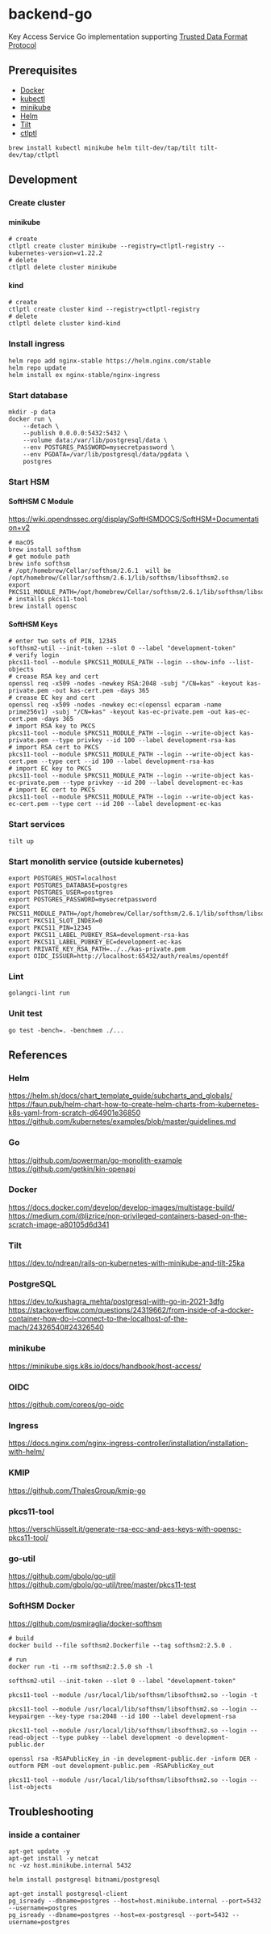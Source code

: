 # backend-go
Key Access Service Go implementation supporting [Trusted Data Format Protocol](https://github.com/opentdf/spec) 

## Prerequisites

- [Docker](https://docs.docker.com/get-docker/) 
- [kubectl](https://kubernetes.io/docs/tasks/tools/) 
- [minikube](https://minikube.sigs.k8s.io/docs/start/) 
- [Helm](https://helm.sh/docs/intro/install/) 
- [Tilt](https://docs.tilt.dev/install.html) 
- [ctlptl](https://github.com/tilt-dev/ctlptl) 

```shell
brew install kubectl minikube helm tilt-dev/tap/tilt tilt-dev/tap/ctlptl
```

## Development

### Create cluster

#### minikube

```shell
# create
ctlptl create cluster minikube --registry=ctlptl-registry --kubernetes-version=v1.22.2
# delete
ctlptl delete cluster minikube
```

#### kind

```shell
# create
ctlptl create cluster kind --registry=ctlptl-registry
# delete
ctlptl delete cluster kind-kind
```

### Install ingress

```shell
helm repo add nginx-stable https://helm.nginx.com/stable
helm repo update
helm install ex nginx-stable/nginx-ingress
```

### Start database

```shell
mkdir -p data
docker run \
    --detach \
    --publish 0.0.0.0:5432:5432 \
    --volume data:/var/lib/postgresql/data \
    --env POSTGRES_PASSWORD=mysecretpassword \
    --env PGDATA=/var/lib/postgresql/data/pgdata \
    postgres
```

### Start HSM

#### SoftHSM C Module

https://wiki.opendnssec.org/display/SoftHSMDOCS/SoftHSM+Documentation+v2

```shell
# macOS
brew install softhsm
# get module path
brew info softhsm
# /opt/homebrew/Cellar/softhsm/2.6.1  will be  /opt/homebrew/Cellar/softhsm/2.6.1/lib/softhsm/libsofthsm2.so
export PKCS11_MODULE_PATH=/opt/homebrew/Cellar/softhsm/2.6.1/lib/softhsm/libsofthsm2.so
# installs pkcs11-tool
brew install opensc
```

#### SoftHSM Keys

```shell
# enter two sets of PIN, 12345
softhsm2-util --init-token --slot 0 --label "development-token"
# verify login
pkcs11-tool --module $PKCS11_MODULE_PATH --login --show-info --list-objects
# crease RSA key and cert
openssl req -x509 -nodes -newkey RSA:2048 -subj "/CN=kas" -keyout kas-private.pem -out kas-cert.pem -days 365
# crease EC key and cert
openssl req -x509 -nodes -newkey ec:<(openssl ecparam -name prime256v1) -subj "/CN=kas" -keyout kas-ec-private.pem -out kas-ec-cert.pem -days 365
# import RSA key to PKCS
pkcs11-tool --module $PKCS11_MODULE_PATH --login --write-object kas-private.pem --type privkey --id 100 --label development-rsa-kas
# import RSA cert to PKCS
pkcs11-tool --module $PKCS11_MODULE_PATH --login --write-object kas-cert.pem --type cert --id 100 --label development-rsa-kas
# import EC key to PKCS
pkcs11-tool --module $PKCS11_MODULE_PATH --login --write-object kas-ec-private.pem --type privkey --id 200 --label development-ec-kas
# import EC cert to PKCS
pkcs11-tool --module $PKCS11_MODULE_PATH --login --write-object kas-ec-cert.pem --type cert --id 200 --label development-ec-kas
```

### Start services

```shell
tilt up
```

### Start monolith service (outside kubernetes)

```shell
export POSTGRES_HOST=localhost
export POSTGRES_DATABASE=postgres
export POSTGRES_USER=postgres
export POSTGRES_PASSWORD=mysecretpassword
export PKCS11_MODULE_PATH=/opt/homebrew/Cellar/softhsm/2.6.1/lib/softhsm/libsofthsm2.so
export PKCS11_SLOT_INDEX=0
export PKCS11_PIN=12345
export PKCS11_LABEL_PUBKEY_RSA=development-rsa-kas
export PKCS11_LABEL_PUBKEY_EC=development-ec-kas
export PRIVATE_KEY_RSA_PATH=../../kas-private.pem
export OIDC_ISSUER=http://localhost:65432/auth/realms/opentdf
```

### Lint

```shell
golangci-lint run
```

### Unit test

```shell
go test -bench=. -benchmem ./...
```

## References

### Helm
https://helm.sh/docs/chart_template_guide/subcharts_and_globals/  
https://faun.pub/helm-chart-how-to-create-helm-charts-from-kubernetes-k8s-yaml-from-scratch-d64901e36850  
https://github.com/kubernetes/examples/blob/master/guidelines.md  

### Go
https://github.com/powerman/go-monolith-example  
https://github.com/getkin/kin-openapi  

### Docker
https://docs.docker.com/develop/develop-images/multistage-build/  
https://medium.com/@lizrice/non-privileged-containers-based-on-the-scratch-image-a80105d6d341  

### Tilt
https://dev.to/ndrean/rails-on-kubernetes-with-minikube-and-tilt-25ka  

### PostgreSQL
https://dev.to/kushagra_mehta/postgresql-with-go-in-2021-3dfg  
https://stackoverflow.com/questions/24319662/from-inside-of-a-docker-container-how-do-i-connect-to-the-localhost-of-the-mach/24326540#24326540  

### minikube
https://minikube.sigs.k8s.io/docs/handbook/host-access/  

### OIDC
https://github.com/coreos/go-oidc  

### Ingress
https://docs.nginx.com/nginx-ingress-controller/installation/installation-with-helm/  

### KMIP  
https://github.com/ThalesGroup/kmip-go

### pkcs11-tool  
https://verschlüsselt.it/generate-rsa-ecc-and-aes-keys-with-opensc-pkcs11-tool/

### go-util  
https://github.com/gbolo/go-util  
https://github.com/gbolo/go-util/tree/master/pkcs11-test

### SoftHSM Docker

https://github.com/psmiraglia/docker-softhsm

```shell
# build
docker build --file softhsm2.Dockerfile --tag softhsm2:2.5.0 .

# run
docker run -ti --rm softhsm2:2.5.0 sh -l

softhsm2-util --init-token --slot 0 --label "development-token"

pkcs11-tool --module /usr/local/lib/softhsm/libsofthsm2.so --login -t

pkcs11-tool --module /usr/local/lib/softhsm/libsofthsm2.so --login --keypairgen --key-type rsa:2048 --id 100 --label development-rsa

pkcs11-tool --module /usr/local/lib/softhsm/libsofthsm2.so --login --read-object --type pubkey --label development -o development-public.der

openssl rsa -RSAPublicKey_in -in development-public.der -inform DER -outform PEM -out development-public.pem -RSAPublicKey_out

pkcs11-tool --module /usr/local/lib/softhsm/libsofthsm2.so --login --list-objects
```

## Troubleshooting

### inside a container

```shell
apt-get update -y
apt-get install -y netcat
nc -vz host.minikube.internal 5432

helm install postgresql bitnami/postgresql

apt-get install postgresql-client
pg_isready --dbname=postgres --host=host.minikube.internal --port=5432 --username=postgres
pg_isready --dbname=postgres --host=ex-postgresql --port=5432 --username=postgres
```
